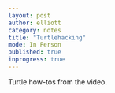 ```yaml
---
layout: post
author: elliott
category: notes
title: "Turtlehacking"
mode: In Person
published: true
inprogress: true
---
```


Turtle how-tos from the video.
